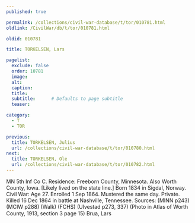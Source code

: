 ```yaml
---
published: true

permalink: /collections/civil-war-database/t/tor/010781.html
oldlink: /CivilWar/db/t/tor/010781.html

oldid: 010781

title: TORKELSEN, Lars

pagelist:
  exclude: false
  order: 10781
  image: 
  alt:
  caption:
  title:
  subtitle:      # Defaults to page subtitle
  teaser:

category: 
  - T 
  - TOR

previous:
  title: TORKELSEN, Julius
  url: /collections/civil-war-database/t/tor/010780.html  
next:
  title: TORKELSEN, Ole
  url: /collections/civil-war-database/t/tor/010782.html   
---
```

MN 5th Inf Co C. Residence: Freeborn County, Minnesota. Also Worth County, Iowa. [Likely lived on the state line.] Born 1834 in Sigdal, Norway. Civil War: Age 27. Enrolled 1 Sep 1864. Mustered the same day. Private. Killed 16 Dec 1864 in battle at Nashville, Tennessee. Sources: (MINN p243) (MCIW p288) (Walk) (FCHS) (Ulvestad p273, 337) (Photo in Atlas of Worth County, 1913, section 3 page 15) &#147;Brua, Lars&#148;